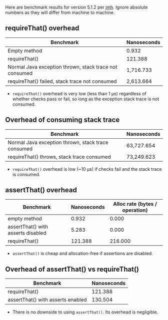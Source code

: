 Here are benchmark results for version 5.1.2 per [jmh](http://openjdk.java.net/projects/code-tools/jmh/). Ignore absolute numbers as they will differ from machine to machine.

requireThat() overhead
---

| Benchmark                                                     | Nanoseconds |
|---------------------------------------------------------------|-------------|
| Empty method                                                  | 0.932       |
| requireThat()                                                 | 121.388     |
| Normal Java exception thrown, stack trace not consumed        | 1,716.733   |
| requireThat() failed, stack trace not consumed                | 2,613.664   |

* `requireThat()` overhead is very low (less than 1 µs) regardless of whether checks pass or fail, so long as the exception stack trace is not consumed.


Overhead of consuming stack trace
---

| Benchmark                                                     | Nanoseconds |
|---------------------------------------------------------------|-------------|
| Normal Java exception thrown, stack trace consumed            | 63,727.654  |
| requireThat() throws, stack trace consumed                    | 73,249.623  |

* `requireThat()` overhead is low (~10 µs) if checks fail and the stack trace is consumed.


assertThat() overhead
---

| Benchmark                         | Nanoseconds | Alloc rate (bytes / operation) |
|-----------------------------------|-------------|--------------------------------|
| empty method                      | 0.932       | 0.000                          |
| assertThat() with asserts disabled| 5.283       | 0.000                          |
| requireThat()                     | 121.388     | 216.000                        |

* `assertThat()` is cheap and allocation-free if assertions are disabled.


Overhead of assertThat() vs requireThat()
---

| Benchmark                                                     | Nanoseconds |
|---------------------------------------------------------------|-------------|
| requireThat()                                                 | 121.388     |
| assertThat() with asserts enabled                             | 130.504     |

* There is no downside to using `assertThat()`. Its overhead is negligible.

